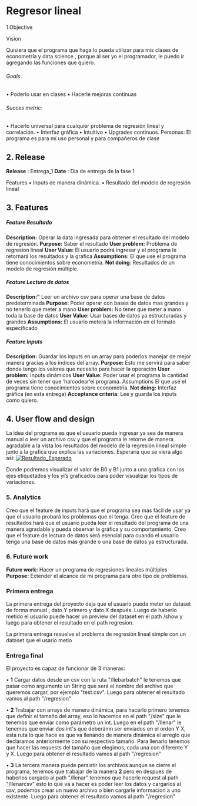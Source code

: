 # Regresor lineal


1.Objective

Vision

Quisiera que el programa que haga lo pueda utilizar para mis clases de econometría y data science , porque al ser yo el programador, le puedo ir agregando las funciones que quiero.

###### Goals	
•	Poderlo usar en clases
•	Hacerle mejoras continuas
###### Succes metric:
•	Hacerlo universal para cualquier problema de regresión lineal y correlación.
•	Interfaz gráfica
•	Intuitivo
•	Upgrades continuos.
Personas:	El programa es para mí uso personal y para compañeros de clase

## 2. Release
**Release**	: Entrega_1
**Date** : Día de entrega de la fase 1

Features
•	Inputs de manera dinámica.
•	Resultado del modelo de regresión lineal

## 3. Features
##### Feature	Resultado
**Description:**	Operar la data ingresada para obtener el resultado del modelo de regresión.
**Purpose:**	Saber el resultado
**User problem:**	Problema de regresion lineal
**User Value:**	El usuario podrá ingresar y el programa le retornará los resultados y la gráfica
**Assumptions:**	El que use el programa tiene conocimientos sobre econometría.
**Not doing**:	Resultados de un modelo de regresión múltiple.

##### Feature	Lectura de datos
**Description:"**	Leer un archivo csv para operar una base de datos predeterminada
**Purpose:**	Poder operar con bases de datos mas grandes y no tenerlo que meter a mano
**User problem:**	No tener que meter a mano toda la base de datos
**User Value:**	Usar bases de datos ya estructuradas y grandes
**Assumptions:**	El usuario meterá la información en el formato especificado

##### Feature	Inputs
 **Description:** 	Guardar los inputs en un array para poderlos manejar de mejor manera gracias a los índices del array.
**Purpose:**	Esto me servirá para saber donde tengo los valores que necesito para hacer la operación
**User problem:**	Inputs dinámicos
**User Value:**	Poder usar el programa la cantidad de veces sin tener que ‘harcodear’el programa.
Assumptions	El que use el programa tiene conocimientos sobre econometría.
**Not doing:**	Interfaz gráfica (en esta entrega)
**Acceptance criteria:** 	Lee y guarda los inputs como quiero.

## 4. User flow and design 
La idea del programa es que el usuario pueda ingresar ya sea de manera manual o leer un archivo csv y que el programa le retorne de manera agradable a la vista los resultados del modelo de la regresión lineal simple junto a la grafica que explica las variaciones. 
Esperaría que se viera algo asi: 
[![Resultado_Esperado](https://www.google.com/url?sa=i&url=https%3A%2F%2Fes.slideshare.net%2Fjhidalgo1977%2Fregresin-simple-y-correlacin-10607318&psig=AOvVaw2wTcGpZPofA2JdAcgKvwWz&ust=1582807900048000&source=images&cd=vfe&ved=0CAIQjRxqFwoTCMjtjomh7-cCFQAAAAAdAAAAABAD "Resultado_Esperado")](https://image.slidesharecdn.com/regresinsimpleycorrelacin-111215152837-phpapp01/95/regresin-simple-y-correlacin-1-728.jpg?cb=1323963118 "Resultado_Esperado")

 
Donde podremos visualizar el valor de B0 y B1 junto a una grafica con los ejes etiquetados y los yi’s graficados para poder visualizar los tipos de variaciones.
	

### 5. Analytics
Creo que el feature de inputs hará que el programa sea más fácil de usar ya que el usuario probará los problemas que el tenga.
Creo que el feature de resultados hará que el usuario pueda leer el resultado del programa de una manera agradable y pueda observar la gráfica y su comportamiento.
Creo que el feature de lectura de datos será esencial para cuando el usuario tenga una base de datos más grande o una base de datos ya estructurada.


	


### 6. Future work
	
**Future work:** Hacer un programa de regresiones lineales múltiples
**Purpose:**		Extender el alcance de mi programa para otro tipo de problemas.

### Primera entrega
La primera entrega del proyecto deja que el usuario pueda meter un dataset de forma manual ,
dato Y primero y dato X después.
Luego de haberlo metido el usuario puede hacer un preview del dataset en el path /show 
y luego para obtener el resultado en el path regresion.

La primera entrega resuelve el problema de regresión lineal simple con un dataset que el usario metio

### Entrega final

El proyecto es capaz de funcionar de 3 maneras:

•   **1** Cargar datos desde un csv con la ruta "/llebarbatch" le tenemos que pasar como argumento un String que será el nombre del archivo que queremos cargar, por ejemplo "test.csv". Luego para obtener el resultado vamos al path "/regresion"

•   **2** Trabajar con arrays de manera dinámica, para hacerlo primero tenemos que definir el tamaño del array, eso lo hacemos en el path "/size" que le tenemos que enviar como parámetro un int. Luego en el path "/llenar" le tenemos que enviar dos int's que deberámn ser enviados en el orden Y X, esta ruta lo que hace es que va llenando de manera dinámica el arreglo que declaramos anteriormente con su respectivo tamaño. Para llenarlo tenemos que hacer las requests del tamaño que elegimos, cada una con diferente Y y X. Luego para obtener el resultado vamos al path "/regresion"

•   **3** La tercera manera puede persistir los archivos aunque se cierre el programa, tenemos que trabajar de la manera **2** pero en despues de haberlos cargado al path "/llenar" tenemos que hacerle request al path "/llenarcsv" esto lo que va a hacer es poder leer los datos y cargarlos al csv, podemos crear un nuevo archivo o bien cargarle informacion a uno existente. Luego para obtener el resultado vamos al path "/regresion"


